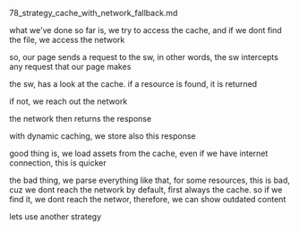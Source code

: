 78_strategy_cache_with_network_fallback.md

what we've done so far is, we try to access the cache, and if we dont find the file, we access the network

so, our page sends a request to the sw, in other words, the sw intercepts any request that our page makes

the sw, has a look at the cache. if a resource is found, it is returned

if not, we reach out the network

the network then returns the response

with dynamic caching, we store also this response


good thing is, we load assets from the cache, even if we have internet connection, this is quicker

the bad thing, we parse everything like that, for some resources, this is bad, cuz we dont reach the network by default, first always the cache. so if we find it, we dont reach the networ, therefore, we can show outdated content


lets use another strategy



















